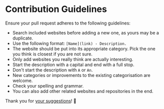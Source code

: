# Contribution Guidelines
Ensure your pull request adheres to the following guidelines:
- Search included websites before adding a new one, as yours may be a duplicate.
- Use the following format: `[Name](link) - Description.`
- The website should be put into its appropriate category. Pick the one you think is closest if you are not sure.
- Only add websites you really think are actually interesting.
- Start the description with a capital and end with a full stop.
- Don't start the description with `A` or `An`.
- New categories or improvements to the existing categorisation are welcome.
- Check your spelling and grammar.
- You can also add other related websites and repositories in the end.

Thank you for [your suggestions](../../edit/master/readme.md)! 💜